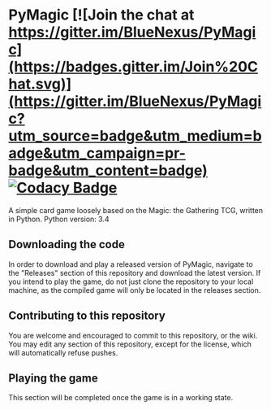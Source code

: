 # PyMagic  [![Join the chat at https://gitter.im/BlueNexus/PyMagic](https://badges.gitter.im/Join%20Chat.svg)](https://gitter.im/BlueNexus/PyMagic?utm_source=badge&utm_medium=badge&utm_campaign=pr-badge&utm_content=badge) [![Codacy Badge](https://api.codacy.com/project/badge/grade/f38cd1361b0945cda5d816a05b6bc54c)](https://www.codacy.com/app/benreeve99/PyMagic)

A simple card game loosely based on the Magic: the Gathering TCG, written in Python.
Python version: 3.4

## Downloading the code
In order to download and play a released version of PyMagic, navigate to the "Releases" section of this repository and download the latest version. If you intend to play the game, do not just clone the repository to your local machine, as the compiled game will only be located in the releases section.

## Contributing to this repository
You are welcome and encouraged to commit to this repository, or the wiki. You may edit any section of this repository, except for the license, which will automatically refuse pushes.

## Playing the game
This section will be completed once the game is in a working state.
